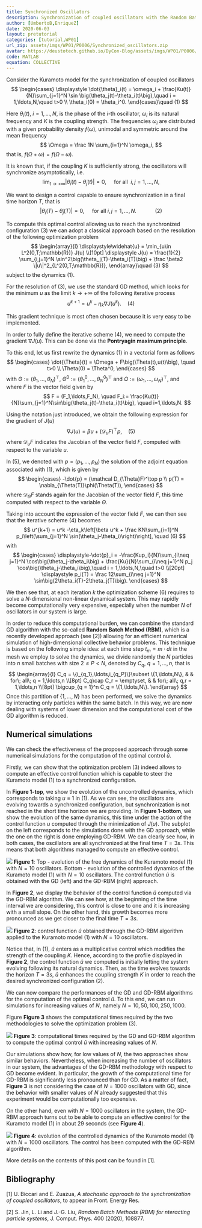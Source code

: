 ```yaml
---
title: Synchronized Oscillators 
description: Synchronization of coupled oscillators with the Random Batch Method
author: [UmbertoB,EnriqueZ]
date: 2020-06-03
layout: pretutorial
categories: [tutorial,WP01]
url_zip: assets/imgs/WP01/P0006/Synchronized_oscillators.zip
avatar: https://deustotech.github.io/DyCon-Blog/assets/imgs/WP01/P0006/copiaRM_02.png
code: MATLAB
equation: COLLECTIVE
---
```


Consider the Kuramoto model for the synchronization of coupled oscillators
$$
\begin{cases}
\displaystyle \dot{\theta}_i(t) = \omega_i + \frac{Ku(t)}{N}\sum_{j=1}^N \sin \big(\theta_j(t)-\theta_i(t)\big),\quad i = 1,\ldots,N,\quad t>0
\\
\theta_i(0) = \theta_i^0.
\end{cases}\quad (1)
$$

Here $\theta_i(t)$, $i = 1,\ldots,N$, is the phase of the $i$-th oscillator, $\omega_i$ is its natural frequency and $K$ is the coupling strength. The frequencies $\omega_i$ are distributed with a given probability density $f(\omega)$, unimodal and symmetric around the mean frequency
$$
\Omega = \frac 1N \sum_{i=1}^N \omega_i,
$$
that is, $f(\Omega+\omega) = f(\Omega-\omega)$.

It is known that, if the coupling $K$ is sufficiently strong, the oscillators will synchronize asymptotically, i.e.
$$
\lim_{t\to +\infty} |\dot{\theta}_i(t)-\dot{\theta}_j(t)| = 0, \quad \textrm{ for all }\; i,j = 1,\ldots,N,
$$

We want to design a control capable to ensure synchronization in a final time horizon $T$, that is
$$
|\dot{\theta}_i(T)-\dot{\theta}_j(T)| = 0, \quad \textrm{ for all } i,j = 1,\ldots,N. \quad\quad\quad(2)
$$

To compute this optimal control allowing us to reach the synchronized configuration (3) we can adopt a classical approach based on the resolution of the following optimization problem
$$
\begin{array}{l}
\displaystyle\widehat{u} = \min_{u\in L^2(0,T;\mathbb{R})} J(u)
\\[10pt]
\displaystyle J(u) = \frac{1}{2} \sum_{i,j=1}^N \sin^2\big(\theta_j(T)-\theta_i(T)\big) + \frac \beta2 \|u\|^2_{L^2(0,T;\mathbb{R})},
\end{array}\quad (3)
$$
subject to the dynamics (1).

For the resolution of (3), we use the standard GD method, which looks for the minimum $u$ as the limit $k\to +\infty$ of the following iterative process
$$
u^{k+1} = u^k - \eta_k\nabla J(u^k). \quad (4)
$$

This gradient technique is most often chosen because it is very easy to be implemented.

In order to fully define the iterative scheme (4), we need to compute the gradient $\nabla J(u)$. This can be done via the **Pontryagin maximum principle**.

To this end, let us first rewrite the dynamics (1) in a vectorial form as follows
$$
\begin{cases}
\dot{\Theta}(t) = \Omega + F\big(\Theta(t),u(t)\big), \quad t>0
\\
\Theta(0) = \Theta^0,
\end{cases}
$$
with $\Theta :=(\theta_1,\ldots,\theta_N)^\top$, $\Theta^0:=(\theta_1^0,\ldots,\theta_N^0)^\top$ and $\Omega :=(\omega_1,\ldots,\omega_N)^\top$, and where $F$ is the vector field given by
$$
F = (F_1,\ldots,F_N), \quad F_i:= \frac{Ku(t)}{N}\sum_{j=1}^N\sin\big(\theta_j(t)-\theta_i(t)\big), \quad i=1,\ldots,N.
$$

Using the notation just introduced, we obtain the following expression for the gradient of $J(u)$
$$
\nabla J(u) = \beta u + (\mathcal D_uF)^\top p, \quad(5)
$$
where $\mathcal D_uF$ indicates the Jacobian of the vector field $F$, computed with respect to the variable $u$.

In (5), we denoted with $p = (p_1,\ldots,p_N)$ the solution of the adjoint equation associated with (1), which is given by
$$
\begin{cases}
-\dot{p} = (\mathcal D_{\Theta}F)^\top p
\\
p(T) = \nabla_{\Theta(T)}\phi(\Theta(T)),
\end{cases}
$$
where $\mathcal D_\Theta F$ stands again for the Jacobian of the vector field $F$, this time computed with respect to the variable $\Theta$.

Taking into account the expression of the vector field $F$, we can then see that the iterative scheme (4) becomes
$$
u^{k+1} = u^k -\eta_k\left[\beta u^k + \frac KN\sum_{i=1}^N p_i\left(\sum_{j=1}^N \sin(\theta_j-\theta_i)\right)\right], \quad (6)
$$
with
$$
\begin{cases}
\displaystyle-\dot{p}_i = -\frac{Kup_i}{N}\sum_{i\neq j=1}^N \cos\big(\theta_j-\theta_i\big) + \frac{Ku}{N}\sum_{i\neq j=1}^N p_j \cos\big(\theta_j-\theta_i\big),\quad i = 1,\ldots,N,\quad t>0
\\[20pt]
\displaystyle p_i(T) = \frac 12\sum_{i\neq j=1}^N \sin\big(2\theta_i(T)-2\theta_j(T)\big).
\end{cases}
$$

We then see that, at each iteration $k$ the optimization scheme (6) requires to solve a $N$-dimensional non-linear dynamical system. This may rapidly become computationally very expensive, especially when the number $N$ of oscillators in our system is large.

In order to reduce this computational burden, we can combine the standard GD algorithm with the so-called **Random Batch Method (RBM)**, which is a recently developed approach (see [2]) allowing for an efficient numerical simulation of high-dimensional collective behavior problems. This technique is based on the following simple idea: at each time step $t_m = m\cdot dt$ in the mesh we employ to solve the dynamics, we divide randomly the $N$ particles into $n$ small batches with size $2\leq P<N$, denoted by $C_q$, $q = 1,\ldots,n$, that is
$$
\begin{array}{l}
C_q = \{i_{q_1},\ldots,i_{q_P}\}\subset \{1,\ldots,N\}, & & for\; all\; q = 1,\ldots,n
\\[8pt]
C_q\cap C_r = \emptyset, & & for\; all\; q,r = 1,\ldots,n
\\[8pt]
\bigcup_{q = 1}^n C_q = \{1,\ldots,N\}.
\end{array}
$$
Once this partition of $\{1,\ldots,N\}$ has been performed, we solve the dynamics by interacting only particles within the same batch. In this way, we are now dealing with systems of lower dimension and the computational cost of the GD algorithm is reduced.

## Numerical simulations

We can check the effectiveness of the proposed approach through some numerical simulations for the computation of the optimal control $\widehat{u}$.

Firstly, we can show that the optimization problem (3) indeed allows to compute an effective control function which is capable to steer the Kuramoto model (1) to a synchronized configuration.

In **Figure 1-top**, we show the evolution of the uncontrolled dynamics, which corresponds to taking $u\equiv 1$ in (1). As we can see, the oscillators are evolving towards a synchronized configuration, but synchronization is not reached in the short time horizon we are providing. In **Figure 1-bottom**, we show the evolution of the same dynamics, this time under the action of the control function $u$ computed through the minimization of $J(u)$. The subplot on the left corresponds to the simulations done with the GD approach, while the one on the right is done employing GD-RBM. We can clearly see how, in both cases, the oscillators are all synchronized at the final time $T=3s$. This means that both algorithms managed to compute an effective control.

![]({{site.url}}{{site.baseurl}}/assets/imgs/WP01/P0006/KuramotoFull.jpg)
**Figure 1**: Top - evolution of the free dynamics of the Kuramoto model (1) with $N=10$ oscillators. Bottom - evolution of the controlled dynamics of the Kuramoto model (1) with $N=10$ oscillators. The control function $\widehat{u}$ is obtained with the GD (left) and the GD-RBM (right) approach.

In **Figure 2**, we display the behavior of the control function $\widehat{u}$ computed via the GD-RBM algorithm. We can see how, at the beginning of the time interval we are considering, this control is close to one and it is increasing with a small slope. On the other hand, this growth becomes more pronounced as we get closer to the final time $T=3s$.

![]({{site.url}}{{site.baseurl}}/assets/imgs/WP01/P0006/control.jpg)
**Figure 2**: control function $\widehat{u}$ obtained through the GD-RBM algorithm applied to the Kuramoto model (1) with $N=10$ oscillators.

Notice that, in (1), $\widehat{u}$ enters as a multiplicative control which modifies the strength of the coupling $K$. Hence, according to the profile displayed in **Figure 2**, the control function $\widehat{u}$ we computed is initially letting the system evolving following its natural dynamics. Then, as the time evolves towards the horizon $T=3s$, $\widehat{u}$ enhances the coupling strength $K$ in order to reach the desired synchronized configuration (2).

We can now compare the performances of the GD and GD-RBM algorithms for the computation of the optimal control $\widehat{u}$. To this end, we can run simulations for increasing values of $N$, namely $N=10,50,100,250,1000$.

Figure **Figure 3** shows the computational times required by the two methodologies to solve the optimization problem (3).

![]({{site.url}}{{site.baseurl}}/assets/imgs/WP01/P0006/timePlotComparison.jpg)
**Figure 3**: computational times required by the GD and GD-RBM algorithm to compute the optimal control $\widehat{u}$ with increasing values of $N$.

Our simulations show how, for low values of $N$, the two approaches show similar behaviors. Nevertheless, when increasing the number of oscillators in our system, the advantages of the GD-RBM methodology with respect to GD become evident. In particular, the growth of the computational time for GD-RBM is significantly less pronounced than for GD. As a matter of fact, **Figure 3** is not considering the case of $N=1000$ oscillators with GD, since the behavior with smaller values of $N$ already suggested that this experiment would be computationally too expensive.

On the other hand, even with $N=1000$ oscillators in the system, the GD-RBM approach turns out to be able to compute an effective control for the Kuramoto model (1) in about $29$ seconds (see **Figure 4**).

![]({{site.url}}{{site.baseurl}}/assets/imgs/WP01/P0006/stateEvolutionStochN1000.jpg)
**Figure 4**: evolution of the controlled dynamics of the Kuramoto model (1) with $N=1000$ oscillators. The control has been computed with the GD-RBM algorithm.

More details on the contents of this post can be found in [1].

## Bibliography

[1] U. Biccari and E. Zuazua, *A stochastic approach to the synchronization of coupled oscillators*, to appear in Front. Energy Res.

[2] S. Jin, L. Li and J.-G. Liu, *Random Batch Methods (RBM) for nteracting particle systems*, J. Comput. Phys. 400 (2020), 108877.
